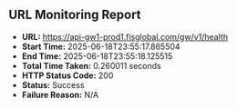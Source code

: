 ## URL Monitoring Report

- **URL:** https://api-gw1-prod1.fisglobal.com/gw/v1/health
- **Start Time:** 2025-06-18T23:55:17.865504
- **End Time:** 2025-06-18T23:55:18.125515
- **Total Time Taken:** 0.260011 seconds
- **HTTP Status Code:** 200
- **Status:** Success
- **Failure Reason:** N/A
